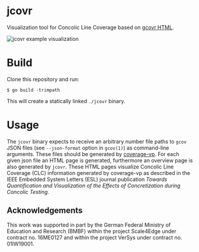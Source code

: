 # jcovr

Visualization tool for Concolic Line Coverage based on [gcovr HTML][gcovr github].

![jcovr example visualization](https://gist.githubusercontent.com/nmeum/242363176978aefa9b1f1eb088e36160/raw/5005db78564212411b38360a0ad730c024deffd3/riot-coap-parser.svg)

# Build

Clone this repository and run:

	$ go build -trimpath

This will create a statically linked `./jcovr` binary.

# Usage

The `jcovr` binary expects to receive an arbitrary number file paths to
`gcov` JSON files (see `--json-format` option in `gcov(1)`) as command-line
arguments. These files should be generated by [coverage-vp][coverage-vp github].
For each given json file an HTML page is generated, furthermore an
overview page is also generated by `jcovr`. These HTML pages visualize
Concolic Line Coverage (CLC) information generated by coverage-vp as
described in the IEEE Embedded System Letters (ESL) journal publication
*Towards Quantification and Visualization of the Effects of
Concretization during Concolic Testing*.

## Acknowledgements

This work was supported in part by the German Federal Ministry of
Education and Research (BMBF) within the project Scale4Edge under
contract no. 16ME0127 and within the project VerSys under contract
no. 01IW19001.

[gcovr github]: https://github.com/gcovr/gcovr
[coverage-vp github]: https://github.com/agra-uni-bremen/coverage-vp
